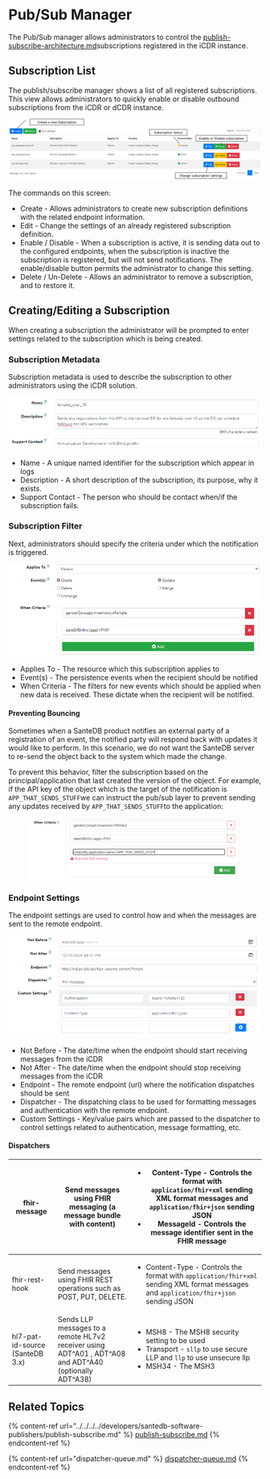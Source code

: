 # Pub/Sub Manager

The Pub/Sub manager allows administrators to control the [publish-subscribe-architecture.md](../../../../santedb/software-architecture/publish-subscribe-architecture.md "mention")subscriptions registered in the iCDR instance.&#x20;

## Subscription List

The publish/subscribe manager shows a list of all registered subscriptions. This view allows administrators to quickly enable or disable outbound subscriptions from the iCDR or dCDR instance.

![](<../../../../.gitbook/assets/image (434) (1) (1) (1) (1).png>)

The commands on this screen:

* Create - Allows administrators to create new subscription definitions with the related endpoint information.
* Edit - Change the settings of an already registered subscription definition.
* Enable / Disable - When a subscription is active, it is sending data out to the configured endpoints, when the subscription is inactive the subscription is registered, but will not send notifications. The enable/disable button permits the administrator to change this setting.
* Delete / Un-Delete - Allows an administrator to remove a subscription, and to restore it.

## Creating/Editing a Subscription

When creating a subscription the administrator will be prompted to enter settings related to the subscription which is being created.

### Subscription Metadata

Subscription metadata is used to describe the subscription to other administrators using the iCDR solution.

![](<../../../../.gitbook/assets/image (448) (1) (1) (1) (1) (1).png>)

* Name - A unique named identifier for the subscription which appear in logs
* Description - A short description of the subscription, its purpose, why it exists.
* Support Contact - The person who should be contact when/if the subscription fails.

### Subscription Filter

Next, administrators should specify the criteria under which the notification is triggered.&#x20;

![](<../../../../.gitbook/assets/image (435) (1) (1) (1) (1) (1) (1) (1).png>)

* Applies To - The resource which this subscription applies to
* Event(s) - The persistence events when the recipient should be notified
* When Criteria - The filters for new events which should be applied when new data is received. These dictate when the recipient will be notified.

#### Preventing Bouncing

Sometimes when a SanteDB product notifies an external party of a registration of an event, the notified party will respond back with updates it would like to perform. In this scenario, we do not want the SanteDB server to re-send the object back to the system which made the change.&#x20;

To prevent this behavior, filter the subscription based on the principal/application that last created the version of the object. For example, if the API key of the object which is the target of the notification is `APP_THAT_SENDS_STUFF`we can instruct the pub/sub layer to prevent sending any updates received by `APP_THAT_SENDS_STUFF`to the application:

<figure><img src="../../../../.gitbook/assets/image.png" alt=""><figcaption></figcaption></figure>

### Endpoint Settings

The endpoint settings are used to control how and when the messages are sent to the remote endpoint.&#x20;

![](<../../../../.gitbook/assets/image (447) (1) (1) (1) (1).png>)

* Not Before - The date/time when the endpoint should start receiving messages from the iCDR
* Not After - The date/time when the endpoint should stop receiving messages from the iCDR
* Endpoint - The remote endpoint (url) where the notification dispatches should be sent
* Dispatcher - The dispatching class to be used for formatting messages and authentication with the remote endpoint.
* Custom Settings - Key/value pairs which are passed to the dispatcher to control settings related to authentication, message formatting, etc.

#### Dispatchers

| fhir-message                    | Send messages using FHIR messaging (a message bundle with content)                                     | <ul><li>Content-Type - Controls the format with <code>application/fhir+xml</code> sending XML format messages and <code>application/fhir+json</code> sending JSON</li><li>MessageId - Controls the message identifier sent in the FHIR message</li></ul>                                                                                                             |
| ------------------------------- | ------------------------------------------------------------------------------------------------------ | -------------------------------------------------------------------------------------------------------------------------------------------------------------------------------------------------------------------------------------------------------------------------------------------------------------------------------------------------------------------- |
| fhir-rest-hook                  | Send messages using FHIR REST operations such as POST, PUT, DELETE.                                    | <ul><li>Content-Type - Controls the format with <code>application/fhir+xml</code> sending XML format messages and <code>application/fhir+json</code> sending JSON</li></ul>                                                                                                                                                                                          |
| hl7-pat-id-source (SanteDB 3.x) | Sends LLP messages to a remote HL7v2 receiver using ADT^A01 , ADT^A08 and ADT^A40 (optionally ADT^A38) | <ul><li>MSH8 - The MSH8 security setting to be used</li><li>Transport - <code>sllp</code> to use secure LLP and <code>llp</code> to use unsecure llp</li><li>MSH34 - The MSH3 | MSH4 to send (default is the SanteDB server's)</li><li>SendAs - <code>Client</code> if sending ADT^A01, ADT^A08, ADT^A40 messages, or <code>Server</code> if using ADT^A38</li></ul> |

## Related Topics

{% content-ref url="../../../../developers/santedb-software-publishers/publish-subscribe.md" %}
[publish-subscribe.md](../../../../developers/santedb-software-publishers/publish-subscribe.md)
{% endcontent-ref %}

{% content-ref url="dispatcher-queue.md" %}
[dispatcher-queue.md](dispatcher-queue.md)
{% endcontent-ref %}

